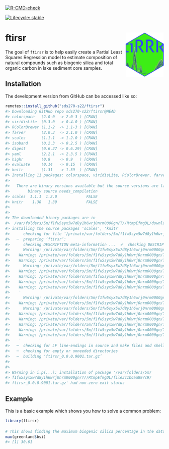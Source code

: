 
<!-- README.md is generated from README.Rmd. Please edit that file -->

[![R-CMD-check](https://github.com/sds270-s22/ftirsr/workflows/R-CMD-check/badge.svg)](https://github.com/sds270-s22/ftirsr/actions)

[![Lifecycle:
stable](https://img.shields.io/badge/lifecycle-stable-brightgreen.svg)](https://lifecycle.r-lib.org/articles/stages.html#stable)

# ftirsr <img src="./data-raw/Sticker/ftiRRRs.png" align="right" height=140/>

The goal of `ftirsr` is to help easily create a Partial Least Squares
Regression model to estimate composition of natural compounds such as
biogenic silica and total organic carbon in lake sediment core samples.

## Installation

The development version from GitHub can be accessed like so:

``` r
remotes::install_github("sds270-s22/ftirsr")
#> Downloading GitHub repo sds270-s22/ftirsr@HEAD
#> colorspace   (2.0-0  -> 2.0-3 ) [CRAN]
#> viridisLite  (0.3.0  -> 0.4.0 ) [CRAN]
#> RColorBrewer (1.1-2  -> 1.1-3 ) [CRAN]
#> farver       (2.0.3  -> 2.1.0 ) [CRAN]
#> scales       (1.1.1  -> 1.2.0 ) [CRAN]
#> isoband      (0.2.3  -> 0.2.5 ) [CRAN]
#> digest       (0.6.27 -> 0.6.29) [CRAN]
#> yaml         (2.2.1  -> 2.3.5 ) [CRAN]
#> highr        (0.8    -> 0.9   ) [CRAN]
#> evaluate     (0.14   -> 0.15  ) [CRAN]
#> knitr        (1.31   -> 1.39  ) [CRAN]
#> Installing 11 packages: colorspace, viridisLite, RColorBrewer, farver, scales, isoband, digest, yaml, highr, evaluate, knitr
#> 
#>   There are binary versions available but the source versions are later:
#>        binary source needs_compilation
#> scales  1.1.1  1.2.0             FALSE
#> knitr    1.38   1.39             FALSE
#> 
#> 
#> The downloaded binary packages are in
#>  /var/folders/5m/f1fw5syx5w7d8y1h6wrj0nrm0000gn/T//RtmpEfmgDL/downloaded_packages
#> installing the source packages 'scales', 'knitr'
#>      checking for file ‘/private/var/folders/5m/f1fw5syx5w7d8y1h6wrj0nrm0000gn/T/RtmpEfmgDL/remotes3c1b433ad6c9/sds270-s22-ftirsr-770f572/DESCRIPTION’ ...  ✔  checking for file ‘/private/var/folders/5m/f1fw5syx5w7d8y1h6wrj0nrm0000gn/T/RtmpEfmgDL/remotes3c1b433ad6c9/sds270-s22-ftirsr-770f572/DESCRIPTION’
#>   ─  preparing ‘ftirsr’:
#>      checking DESCRIPTION meta-information ...  ✔  checking DESCRIPTION meta-information
#>      Warning: /private/var/folders/5m/f1fw5syx5w7d8y1h6wrj0nrm0000gn/T/RtmpPzqpsC/Rbuild3c825961d4de/ftirsr/man/as.ftirs.Rd:8: unexpected section header '\name'
#>    Warning: /private/var/folders/5m/f1fw5syx5w7d8y1h6wrj0nrm0000gn/T/RtmpPzqpsC/Rbuild3c825961d4de/ftirsr/man/as.ftirs.Rd:9: unexpected section header '\alias'
#>    Warning: /private/var/folders/5m/f1fw5syx5w7d8y1h6wrj0nrm0000gn/T/RtmpPzqpsC/Rbuild3c825961d4de/ftirsr/man/as.ftirs.Rd:10: unexpected section header '\title'
#>      Warning: /private/var/folders/5m/f1fw5syx5w7d8y1h6wrj0nrm0000gn/T/RtmpPzqpsC/Rbuild3c825961d4de/ftirsr/man/as.ftirs.Rd:13: unexpected section header '\usage'
#>    Warning: /private/var/folders/5m/f1fw5syx5w7d8y1h6wrj0nrm0000gn/T/RtmpPzqpsC/Rbuild3c825961d4de/ftirsr/man/as.ftirs.Rd:16: unexpected section header '\arguments'
#>    Warning: /private/var/folders/5m/f1fw5syx5w7d8y1h6wrj0nrm0000gn/T/RtmpPzqpsC/Rbuild3c825961d4de/ftirsr/man/as.ftirs.Rd:17: unknown macro '\item'
#>    Warning: /private/var/folders/5m/f1fw5syx5w7d8y1h6wrj0nrm0000gn/T/RtmpPzqpsC/Rbuild3c825961d4de/ftirsr/man/as.ftirs.Rd:19: unexpected section header '\description'
#>    Warning: /private/var/folders/5m/f1fw5syx5w7d8y1h6wrj0nrm0000gn/T/RtmpPzqpsC/Rbuild3c825961d4de/ftirsr/man/as.ftirs.Rd:27: unexpected END_OF_INPUT '
#>    '
#>      Warning: /private/var/folders/5m/f1fw5syx5w7d8y1h6wrj0nrm0000gn/T/RtmpPzqpsC/Rbuild3c825961d4de/ftirsr/man/read_wet_chem.Rd:8: unexpected section header '\title'
#>    Warning: /private/var/folders/5m/f1fw5syx5w7d8y1h6wrj0nrm0000gn/T/RtmpPzqpsC/Rbuild3c825961d4de/ftirsr/man/read_wet_chem.Rd:11: unexpected section header '\usage'
#>      Warning: /private/var/folders/5m/f1fw5syx5w7d8y1h6wrj0nrm0000gn/T/RtmpPzqpsC/Rbuild3c825961d4de/ftirsr/man/read_wet_chem.Rd:14: unexpected section header '\arguments'
#>    Warning: /private/var/folders/5m/f1fw5syx5w7d8y1h6wrj0nrm0000gn/T/RtmpPzqpsC/Rbuild3c825961d4de/ftirsr/man/read_wet_chem.Rd:15: unknown macro '\item'
#>    Warning: /private/var/folders/5m/f1fw5syx5w7d8y1h6wrj0nrm0000gn/T/RtmpPzqpsC/Rbuild3c825961d4de/ftirsr/man/read_wet_chem.Rd:17: unknown macro '\item'
#>    Warning: /private/var/folders/5m/f1fw5syx5w7d8y1h6wrj0nrm0000gn/T/RtmpPzqpsC/Rbuild3c825961d4de/ftirsr/man/read_wet_chem.Rd:19: unknown macro '\item'
#>    Warning: /private/var/folders/5m/f1fw5syx5w7d8y1h6wrj0nrm0000gn/T/RtmpPzqpsC/Rbuild3c825961d4de/ftirsr/man/read_wet_chem.Rd:21: unexpected section header '\description'
#>    Warning: /private/var/folders/5m/f1fw5syx5w7d8y1h6wrj0nrm0000gn/T/RtmpPzqpsC/Rbuild3c825961d4de/ftirsr/man/read_wet_chem.Rd:29: unexpected END_OF_INPUT '
#>    '
#>   ─  checking for LF line-endings in source and make files and shell scripts
#>   ─  checking for empty or unneeded directories
#>   ─  building ‘ftirsr_0.0.0.9001.tar.gz’
#>      
#> 
#> Warning in i.p(...): installation of package '/var/folders/5m/
#> f1fw5syx5w7d8y1h6wrj0nrm0000gn/T//RtmpEfmgDL/file3c1b6aa897c9/
#> ftirsr_0.0.0.9001.tar.gz' had non-zero exit status
```

## Example

This is a basic example which shows you how to solve a common problem:

``` r
library(ftirsr)

# This shows finding the maximum biogenic silica percentage in the dataset
max(greenland$bsi)
#> [1] 30.61
```

